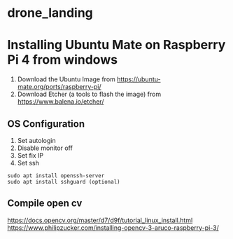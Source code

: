 # drone_landing

# Installing Ubuntu Mate on Raspberry Pi 4 from windows

1. Download the Ubuntu Image from https://ubuntu-mate.org/ports/raspberry-pi/
2. Download Etcher (a tools to flash the image) from https://www.balena.io/etcher/

## OS Configuration

1. Set autologin
2. Disable monitor off
3. Set fix IP
4. Set ssh
````
sudo apt install openssh-server
sudo apt install sshguard (optional)
````

## Compile open cv

https://docs.opencv.org/master/d7/d9f/tutorial_linux_install.html
https://www.philipzucker.com/installing-opencv-3-aruco-raspberry-pi-3/

